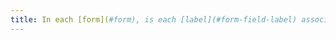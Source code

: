 ```yaml
---
title: In each [form](#form), is each [label](#form-field-label) associated with a [form input field](#form-field) having the same function and repeated several times in the same page or in a [set of pages](#set-of-pages) [consistent](#coherent-labels) ?
---
```

